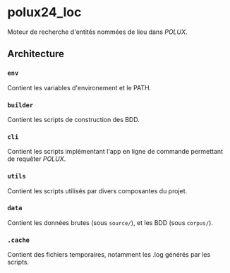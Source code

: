 # polux24_loc
Moteur de recherche d'entités nommées de lieu dans _POLUX_.

## Architecture
### `env`
Contient les variables d'environement et le PATH.

### `builder`
Contient les scripts de construction des BDD.

### `cli`
Contient les scripts implémentant l'app en ligne de commande permettant de requêter _POLUX_.

### `utils`
Contient les scripts utilisés par divers composantes du projet.

### `data`
Contient les données brutes (sous `source/`), et les BDD (sous `corpus/`).

### `.cache`
Contient des fichiers temporaires, notamment les .log générés par les scripts.
